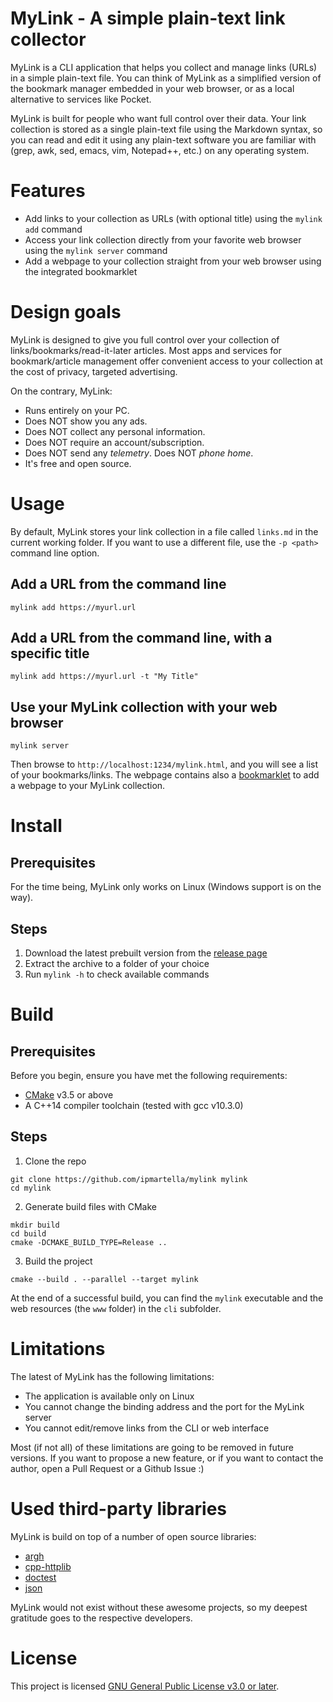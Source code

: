# MyLink - A simple plain-text link collector
MyLink is a CLI application that helps you collect and manage links (URLs) in a simple plain-text file.
You can think of MyLink as a simplified version of the bookmark manager embedded in your web browser, or as a local alternative to services like Pocket.

MyLink is built for people who want full control over their data. 
Your link collection is stored as a single plain-text file using the Markdown syntax, so you can read and edit it using any plain-text software you are familiar with (grep, awk, sed, emacs, vim, Notepad++, etc.) on any operating system.

# Features
* Add links to your collection as URLs (with optional title) using the `mylink add` command
* Access your link collection directly from your favorite web browser using the `mylink server` command
* Add a webpage to your collection straight from your web browser using the integrated bookmarklet

# Design goals
MyLink is designed to give you full control over your collection of links/bookmarks/read-it-later articles. Most apps and services for bookmark/article management offer convenient access to your collection at the cost of privacy, targeted advertising.

On the contrary, MyLink:
* Runs entirely on your PC.
* Does NOT show you any ads.
* Does NOT collect any personal information.
* Does NOT require an account/subscription.
* Does NOT send any *telemetry*. Does NOT *phone home*.
* It's free and open source.

# Usage
By default, MyLink stores your link collection in a file called `links.md` in the current working folder.
If you want to use a different file, use the `-p <path>` command line option.

## Add a URL from the command line

  ```
  mylink add https://myurl.url
  ```

## Add a URL from the command line, with a specific title

  ```
  mylink add https://myurl.url -t "My Title"
  ```

## Use your MyLink collection with your web browser

  ```
  mylink server
  ```
  
Then browse to `http://localhost:1234/mylink.html`, and you will see a list of your bookmarks/links.
The webpage contains also a [bookmarklet](https://en.wikipedia.org/wiki/Bookmarklet) to add a webpage to your MyLink collection.

# Install
## Prerequisites
For the time being, MyLink only works on Linux (Windows support is on the way).

## Steps
1. Download the latest prebuilt version from the [release page](https://github.com/ipmartella/mylink/releases)
2. Extract the archive to a folder of your choice
3. Run `mylink -h` to check available commands


# Build
## Prerequisites
Before you begin, ensure you have met the following requirements:
* [CMake](https://cmake.org/) v3.5 or above
* A C++14 compiler toolchain (tested with gcc v10.3.0)

## Steps
1. Clone the repo

  ```
  git clone https://github.com/ipmartella/mylink mylink
  cd mylink
  ```

2. Generate build files with CMake

  ```
  mkdir build
  cd build
  cmake -DCMAKE_BUILD_TYPE=Release ..
  ```

3. Build the project

  ```
  cmake --build . --parallel --target mylink
  ```

At the end of a successful build, you can find the `mylink` executable and the web resources (the `www` folder) in the `cli` subfolder.

        
# Limitations
The latest of MyLink has the following limitations:
* The application is available only on Linux
* You cannot change the binding address and the port for the MyLink server
* You cannot edit/remove links from the CLI or web interface

Most (if not all) of these limitations are going to be removed in future versions.
If you want to propose a new feature, or if you want to contact the author, open a Pull Request or a Github Issue :)

# Used third-party libraries
MyLink is build on top of a number of open source libraries:
- [argh](https://github.com/yhirose/cpp-httplib)
- [cpp-httplib](https://github.com/yhirose/cpp-httplib)
- [doctest](https://github.com/onqtam/doctest)
- [json](https://github.com/nlohmann/json)

MyLink would not exist without these awesome projects, so my deepest gratitude goes to the respective developers.

# License
This project is licensed [GNU General Public License v3.0 or later](https://spdx.org/licenses/GPL-3.0-or-later.html).
